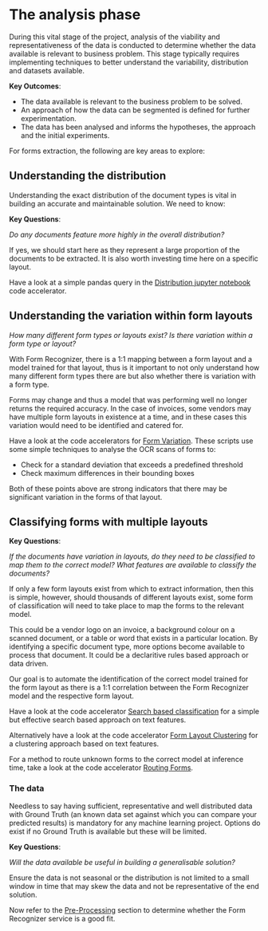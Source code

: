 # The analysis phase

During this vital stage of the project, analysis of the viability and representativeness of the data is conducted to determine whether the data available is relevant to business problem. This stage typically requires implementing techniques to better understand the variability, distribution and datasets available.

**Key Outcomes**:

* The data available is relevant to the business problem to be solved.
* An approach of how the data can be segmented is defined for further experimentation.
* The data has been analysed and informs the hypotheses, the approach and the initial experiments.

For forms extraction, the following are key areas to explore:

## Understanding the distribution

Understanding the exact distribution of the document types is vital in building an accurate and maintainable solution. We need to know:

**Key Questions**:

*Do any documents feature more highly in the overall distribution?*

If yes, we should start here as they represent a large proportion of the documents to be extracted. It is also worth investing time here on a specific layout.

Have a look at a simple pandas query in the [Distribution jupyter notebook](./Distribution/Distribution.ipynb) code accelerator.

## Understanding the variation within form layouts

*How many different form types or layouts exist?*
*Is there variation within a form type or layout?*

With Form Recognizer, there is a 1:1 mapping between a form layout and a model trained for that layout, thus is it important to not only understand how many different form types there are but also whether there is variation with a form type.

Forms may change and thus a model that was performing well no longer returns the required accuracy. In the case of invoices, some vendors may have multiple form layouts in existence at a time, and in these cases this variation would need to be identified and catered for.

Have a look at the code accelerators for [Form Variation](Form_Variation/README.md). These scripts use some simple techniques to analyse the OCR scans of forms to:

* Check for a standard deviation that exceeds a predefined threshold
* Check maximum differences in their bounding boxes

Both of these points above are strong indicators that there may be significant variation in the forms of that layout.

## Classifying forms with multiple layouts

**Key Questions**:

*If the documents have variation in layouts, do they need to be classified to map them to the correct model? What features are available to classify the documents?*

If only a few form layouts exist from which to extract information, then this is simple, however, should thousands of different layouts exist, some form of classification will need to take place to map the forms to the relevant model.

This could be a vendor logo on an invoice, a background colour on a scanned document, or a table or word that exists in a particular location. By identifying a specific document type, more options become available to process that document. It could be
a declaritive rules based approach or data driven.

Our goal is to automate the identification of the correct model trained for the form layout as there is a 1:1 correlation between the Form Recognizer model and the respective form layout.

Have a look at the code accelerator [Search based classification](Attribute_Search_Classification/README.md) for a simple but effective search based approach on text features.

Alternatively have a look at the code accelerator [Form Layout Clustering](Form_Layout_Clustering/README.md) for a clustering approach based on text features.

For a method to route unknown forms to the correct model at inference time, take a look at the code accelerator [Routing Forms](Routing_Forms/README.md).

### The data

Needless to say having sufficient, representative and well distributed data with Ground Truth (an known data set against which you can compare your predicted results) is mandatory for any machine learning project. Options do exist if no Ground Truth is available but these will be limited.

**Key Questions**:

*Will the data available be useful in building a generalisable solution?*

Ensure the data is not seasonal or the distribution is not limited to a small window in time that may skew the data and not be representative of the end solution.

Now refer to the [Pre-Processing](../Pre_Processing/README.md) section to determine whether the Form Recognizer service is a good fit.
